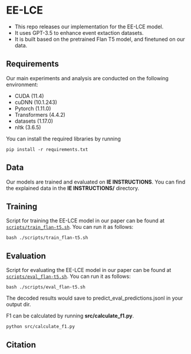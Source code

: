 # EE-LCE

- This repo releases our implementation for the EE-LCE model.
- It uses GPT-3.5 to enhance event extaction datasets.
- It is built based on the pretrained Flan T5 model, and finetuned on our data.

## Requirements

Our main experiments and analysis are conducted on the following environment:

- CUDA (11.4)
- cuDNN (10.1.243)
- Pytorch (1.11.0)
- Transformers (4.4.2)
- datasets (1.17.0)
- nltk (3.6.5)

You can install the required libraries by running 

```
pip install -r requirements.txt
```


## Data

Our models are trained and evaluated on **IE INSTRUCTIONS**. 
You can find the explained data in the **IE INSTRUCTIONS/** directory.


## Training

Script for training the EE-LCE model in our paper can be found at [`scripts/train_flan-t5.sh`](scripts/train_flan-t5.sh). You can run it as follows:

```
bash ./scripts/train_flan-t5.sh
```




## Evaluation

Script for evaluating the EE-LCE model in our paper can be found at [`scripts/eval_flan-t5.sh`](scripts/eval_flan-t5.sh). You can run it as follows:

```
bash ./scripts/eval_flan-t5.sh
```
The decoded results would save to predict_eval_predictions.jsonl in your output dir. 

F1 can be calculated by running **src/calculate_f1.py**.
```
python src/calculate_f1.py
```

## Citation

<!-- ```latex@article{}``` -->





